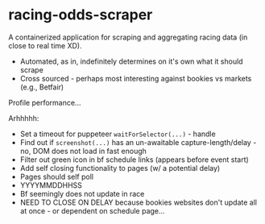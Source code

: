 # racing-odds-scraper

A containerized application for scraping and aggregating racing data (in close to real time XD).
- Automated, as in, indefinitely determines on it's own what it should scrape  
- Cross sourced - perhaps most interesting against bookies vs markets (e.g., Betfair)

Profile performance...

Arhhhhh:

- Set a timeout for puppeteer `waitForSelector(...)` - handle
- Find out if `screenshot(...)` has an un-awaitable capture-length/delay - no, DOM does not load in fast enough
- Filter out green icon in bf schedule links (appears before event start)
- Add self closing functionality to pages (w/ a potential delay)
- Pages should self poll
- YYYYMMDDHHSS
- Bf seemingly does not update in race
- NEED TO CLOSE ON DELAY because bookies websites don't update all at once - or dependent on schedule page...
